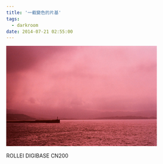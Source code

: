 ```yaml
---
title: '一截變色的片基'
tags:
  - darkroom
date: 2014-07-21 02:55:00
---
```


![](/imgs/2014072101/8008996.jpg)

ROLLEI DIGIBASE CN200
